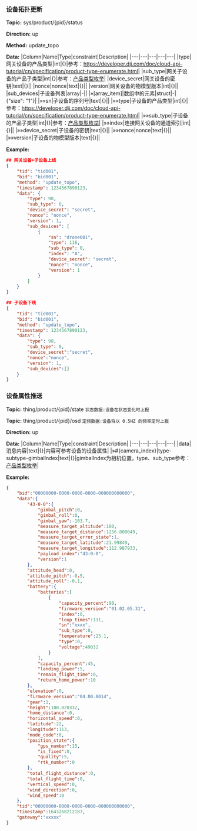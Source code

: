 ### 设备拓扑更新
**Topic:** sys/product/{pid}/status

**Direction:** up

**Method:** update_topo

**Data:** 
|Column|Name|Type|constraint|Description|
|---|---|---|---|---|
 |type|网关设备的产品类型|int|{}|参考：https://developer.dji.com/doc/cloud-api-tutorial/cn/specification/product-type-enumerate.html|
|sub_type|网关子设备的产品子类型|int|{}|参考：[产品类型枚举](https://developer.dji.com/doc/cloud-api-tutorial/cn/specification/product-type-enumerate.html)|
|device_secret|网关设备的密钥|text|{}||
|nonce|nonce|text|{}||
|version|网关设备的物模型版本|int|{}||
  |sub_devices|子设备列表|array|-||
|»[array_item]|数组中的元素|struct|-|{"size": "1"}|
|»»sn|子设备的序列号|text|{}||
|»»type|子设备的产品类型|int|{}|参考：https://developer.dji.com/doc/cloud-api-tutorial/cn/specification/product-type-enumerate.html|
|»»sub_type|子设备的产品子类型|int|{}|参考：[产品类型枚举](https://developer.dji.com/doc/cloud-api-tutorial/cn/specification/product-type-enumerate.html)|
|»»index|连接网关设备的通道索引|int|{}||
|»»device_secret|子设备的密钥|text|{}||
|»»nonce|nonce|text|{}||
|»»version|子设备的物模型版本|text|{}||

         
 
**Example:** 
```json
## 网关设备+子设备上线
{
	"tid": "tid001",
	"bid": "bid001",
	"method": "update_topo",
	"timestamp": 1234567890123,
	"data": {
		"type": 98,
		"sub_type": 0,
		"device_secret": "secret",
		"nonce": "nonce",
		"version": 1,
		"sub_devices": [
			{
				"sn": "drone001",
				"type": 116,
				"sub_type": 0,
				"index": "A",
				"device_secret": "secret",
				"nonce": "nonce",
				"version": 1
			}
		]
	}
}

## 子设备下线
{
    "tid": "tid001",
    "bid": "bid001",
    "method": "update_topo",
    "timestamp": 1234567890123,
    "data": {
        "type": 98,
        "sub_type": 0,
        "device_secret":"secret",
        "nonce":"nonce",
        "version": 1,
        "sub_devices":[]
    }
}
```

### 设备属性推送
**Topic:** thing/product/{pid}/state `状态数据:设备在状态变化时上报`

**Topic:** thing/product/{pid}/osd  `定频数据:设备将以 0.5HZ 的频率定时上报`

**Direction:** up

**Data:** 
|Column|Name|Type|constraint|Description|
|---|---|---|---|---|
|data|消息内容|text|{}|内容可参考设备的设备属性|
|»#{camera_index}|type-subtype-gimbalIndex|text|{}|gimbalIndex为相机位置，type、sub_type参考：[产品类型枚举](https://developer.dji.com/doc/cloud-api-tutorial/cn/specification/product-type-enumerate.html)|

         
 
**Example:** 
```json
{
    "bid":"00000000-0000-0000-0000-000000000000",
    "data":{
        "43-0-0":{
            "gimbal_pitch":0,
            "gimbal_roll":0,
            "gimbal_yaw":-103.7,
            "measure_target_altitude":100,
            "measure_target_distance":1256.800049,
            "measure_target_error_state":1,
            "measure_target_latitude":21.99849,
            "measure_target_longitude":112.987933,
            "payload_index":"43-0-0",
            "version":1
        },
        "attitude_head":0,
        "attitude_pitch":-0.5,
        "attitude_roll":-0.1,
        "battery":{
            "batteries":[
                {
                    "capacity_percent":90,
                    "firmware_version":"01.02.05.31",
                    "index":0,
                    "loop_times":131,
                    "sn":"xxxx",
                    "sub_type":0,
                    "temperature":23.1,
                    "type":0,
                    "voltage":49032
                }
            ],
            "capacity_percent":45,
            "landing_power":5,
            "remain_flight_time":0,
            "return_home_power":10
        },
        "elevation":0,
        "firmware_version":"04.00.0014",
        "gear":1,
        "height":100.020332,
        "home_distance":0,
        "horizontal_speed":0,
        "latitude":22,
        "longitude":113,
        "mode_code":0,
        "position_state":{
            "gps_number":15,
            "is_fixed":0,
            "quality":5,
            "rtk_number":0
        },
        "total_flight_distance":0,
        "total_flight_time":0,
        "vertical_speed":0,
        "wind_direction":0,
        "wind_speed":0
    },
    "tid":"00000000-0000-0000-0000-000000000000",
    "timestamp":1643268212187,
    "gateway":"xxxxx"
}
```